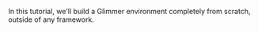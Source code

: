 In this tutorial, we'll build a Glimmer environment completely from scratch, outside of any framework.
